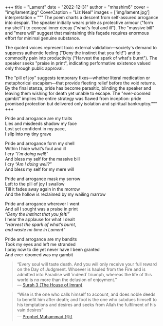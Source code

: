 +++
title = "Lament"
date = "2022-12-31"
author = "mhashim6"
cover = "img/lament.jpg"
CoverCaption = "Liz Neal"
images = ['img/lament.jpg']
interpretation = """
The poem charts a descent from self-assured arrogance into despair. The speaker initially wears pride as protective armour ("form my shell") to conceal inner decay ("what's foul and ill"). The "massive bill" and "mere will" suggest that maintaining this façade requires enormous effort for minimal genuine substance.

The quoted voices represent toxic external validation—society's demand to suppress authentic feeling ("Deny the instinct that you felt!") and to commodify pain into productivity ("Harvest the spark of what's burnt"). The speaker seeks "praise in print", indicating performative existence valued only through public approval.

The "pill of joy" suggests temporary fixes—whether literal medication or metaphorical escapism—that provide fleeting relief before the void returns. By the final stanza, pride has become parasitic, blinding the speaker and leaving them wishing for death yet unable to escape. The "ever-doomed gambit" implies the entire strategy was flawed from inception: pride promised protection but delivered only isolation and spiritual bankruptcy."""
+++

Pride and arrogance are my traits \
Lies and misdeeds shadow my face \
Lost yet confident in my pace, \
I slip into my tiny grave

Pride and arrogance form my shell \
Within I hide what’s foul and ill \
I cry _“I’m doing well!”_ \
And bless my self for the massive bill \
I cry _“Am I doing well?”_ \
And bless my self for my mere will

Pride and arrogance mask my sorrow \
Left to the pill of joy I swallow \
Till it fades away again in the morrow \
And the hollow is reclaimed by my wailing marrow

Pride and arrogance wherever I went \
And all I sought was a praise in print \
_“Deny the instinct that you felt!”_ \
I hear the applause for what I dealt \
_“Harvest the spark of what’s burnt_, \
_and waste no time in Lament”_

Pride and arrogance are my bandits \
Took my eyes and left me stranded \
I pray now to die yet never have I been granted \
And ever-doomed was my gambit

> “Every soul will taste death. And you will only receive your full reward on the Day of Judgment. Whoever is hauled from the Fire and is admitted into Paradise will ˹indeed˺ triumph, whereas the life of this world is no more than the delusion of enjoyment.” \
> — [Surah 3 (The House of Imran)](https://quran.com/3/185)

> “Wise is the one who calls himself to account, and does noble deeds to benefit him after death; and fool is the one who subdues himself to his temptations and desires and seeks from Allah the fulfilment of his vain desires” \
> — [Prophet Muhammad (ﷺ)](https://sunnah.com/riyadussalihin:66)